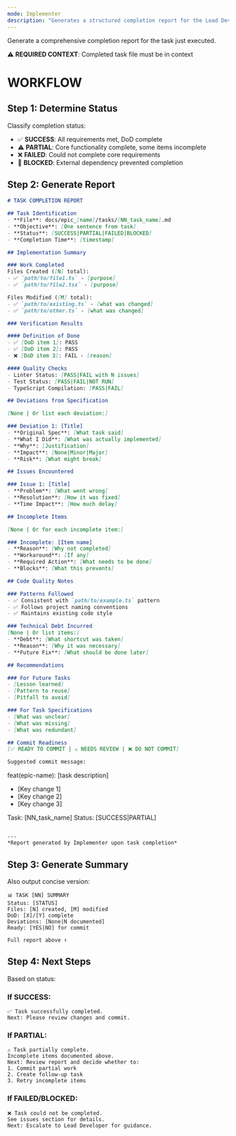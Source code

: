 ```yaml
---
mode: Implementer
description: "Generates a structured completion report for the Lead Developer after finishing a task"
---
```

Generate a comprehensive completion report for the task just executed.

⚠️ **REQUIRED CONTEXT**: Completed task file must be in context

# WORKFLOW

## Step 1: Determine Status

Classify completion status:
- ✅ **SUCCESS**: All requirements met, DoD complete
- ⚠️ **PARTIAL**: Core functionality complete, some items incomplete
- ❌ **FAILED**: Could not complete core requirements
- 🛑 **BLOCKED**: External dependency prevented completion

## Step 2: Generate Report

```markdown
# TASK COMPLETION REPORT

## Task Identification
- **File**: docs/epic_[name]/tasks/[NN_task_name].md
- **Objective**: [One sentence from task]
- **Status**: [SUCCESS|PARTIAL|FAILED|BLOCKED]
- **Completion Time**: [timestamp]

## Implementation Summary

### Work Completed
Files Created ([N] total):
- ✅ `path/to/file1.ts` - [purpose]
- ✅ `path/to/file2.tsx` - [purpose]

Files Modified ([M] total):
- ✅ `path/to/existing.ts` - [what was changed]
- ✅ `path/to/other.ts` - [what was changed]

### Verification Results

#### Definition of Done
- ✅ [DoD item 1]: PASS
- ✅ [DoD item 2]: PASS  
- ❌ [DoD item 3]: FAIL - [reason]

#### Quality Checks
- Linter Status: [PASS|FAIL with N issues]
- Test Status: [PASS|FAIL|NOT RUN]
- TypeScript Compilation: [PASS|FAIL]

## Deviations from Specification

[None | Or list each deviation:]

### Deviation 1: [Title]
- **Original Spec**: [What task said]
- **What I Did**: [What was actually implemented]
- **Why**: [Justification]
- **Impact**: [None|Minor|Major]
- **Risk**: [What might break]

## Issues Encountered

### Issue 1: [Title]
- **Problem**: [What went wrong]
- **Resolution**: [How it was fixed]
- **Time Impact**: [How much delay]

## Incomplete Items

[None | Or for each incomplete item:]

### Incomplete: [Item name]
- **Reason**: [Why not completed]
- **Workaround**: [If any]
- **Required Action**: [What needs to be done]
- **Blocks**: [What this prevents]

## Code Quality Notes

### Patterns Followed
- ✅ Consistent with `path/to/example.ts` pattern
- ✅ Follows project naming conventions
- ✅ Maintains existing code style

### Technical Debt Incurred
[None | Or list items:]
- **Debt**: [What shortcut was taken]
- **Reason**: [Why it was necessary]
- **Future Fix**: [What should be done later]

## Recommendations

### For Future Tasks
- [Lesson learned]
- [Pattern to reuse]
- [Pitfall to avoid]

### For Task Specifications  
- [What was unclear]
- [What was missing]
- [What was redundant]

## Commit Readiness
[✅ READY TO COMMIT | ⚠️ NEEDS REVIEW | ❌ DO NOT COMMIT]

Suggested commit message:
```
feat(epic-name): [task description]

- [Key change 1]
- [Key change 2]
- [Key change 3]

Task: [NN_task_name]
Status: [SUCCESS|PARTIAL]
```

---
*Report generated by Implementer upon task completion*
```

## Step 3: Generate Summary

Also output concise version:
```
📊 TASK [NN] SUMMARY
Status: [STATUS]
Files: [N] created, [M] modified
DoD: [X]/[Y] complete
Deviations: [None|N documented]
Ready: [YES|NO] for commit

Full report above ↑
```

## Step 4: Next Steps

Based on status:

### If SUCCESS:
```
✅ Task successfully completed. 
Next: Please review changes and commit.
```

### If PARTIAL:
```
⚠️ Task partially complete.
Incomplete items documented above.
Next: Review report and decide whether to:
1. Commit partial work
2. Create follow-up task
3. Retry incomplete items
```

### If FAILED/BLOCKED:
```
❌ Task could not be completed.
See issues section for details.
Next: Escalate to Lead Developer for guidance.
```